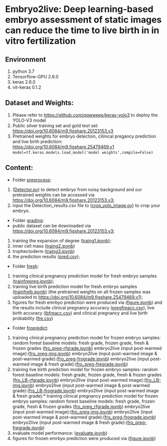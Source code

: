 
# Embryo2live: Deep learning-based embryo assessment of static images can reduce the time to live birth in in vitro fertilization

## Environment
1. python 3.7
2. Tensorflow-GPU 2.6.0
3. keras 2.6.0
4. vit-keras 0.1.2

## Dataset and Weights:
1.  Please refer to https://github.com/qqwweee/keras-yolo3 to deploy the YOLO-V3 model
2.  Public silver training set and gold test set: https://doi.org/10.6084/m9.figshare.20123153.v3 
3.  Pretrained weights for embryo detection, cilinical pregancy prediction and live birth prediction: https://doi.org/10.6084/m9.figshare.25479469.v1
``` model=tf.keras.models.load_model('model weights',compile=False) ```


## Content: 
* Folder [preprocess](preprocess):
1.  ([Detector.py](/preprocess/Detector.py)) to detect embryo from noisy background and our pretrained weights can be accessed via https://doi.org/10.6084/m9.figshare.20123153.v3;
2.   input the Detection_results.csv file to ([crop_yolo_image.py](/preprocess/crop_yolo_image.py)) to crop your embryo. 
 
* Folder [grading](grading):
*   public dataset can be downloaded via https://doi.org/10.6084/m9.figshare.20123153.v3;
1.  training the expansion of degree ([traing1.ipynb](/grading/traing1.ipynb));
2.  inner cell mass ([traing2.ipynb](/grading/traing2.ipynb))
3.  trophectoderm ([traing3.ipynb](/grading/traing3.ipynb))
4.  the prediction results ([pred.csv](/grading/pred.csv));


* Folder [fresh](fresh):
1.  training clinical pregnancy prediction model for fresh embryo samples ([trainfrepreg.ipynb](/fresh/trainfrepreg.ipynb));
2.  training live birth prediction model for fresh embryo samples ([trainfrelb.ipynb](/fresh/trainfrelb.ipynb)) (the pretrained weights on all frozen samples was uploaded to https://doi.org/10.6084/m9.figshare.25479469.v1);
3.  figures for fresh emrbyo prediction were produced via ([figure.ipynb](/fresh/figure.ipynb)) and the results include clinical pregnancy accuracy ([pregfreacc.csv](/fresh/pregfreacc.csv)), live birth accuracy ([lbfreacc.csv](/fresh/lbfreacc.csv)) and clinical pregnancy and live birth probability ([fre.csv](/fresh/fre.csv))     


* Folder [fropredict](fropredict):
1.  training clinical pregnancy prediction model for frozen embryo samples:
      random forest baseline models: fresh grade, frozen grade, fresh & frozen grades ([fro_preg-rfgrade.ipynb](/fropredict/fro_preg-rfgrade.ipynb))
      embryo2live (input post-warmed image):([fro_preg-img.ipynb](/fropredict/fro_preg-img.ipynb))
      embryo2live (input post-warmed image & post-warmed grade):([fro_preg-frograde.ipynb](/fropredict/fro_preg-frograde.ipynb))
      embryo2live (input post-warmed image & fresh grade):([fro_preg-fregrade.ipynb](/fropredict/fro_preg-fregrade.ipynb))
2.  training live birth prediction model for frozen embryo samples:
      random forest baseline models: fresh grade, frozen grade, fresh & frozen grades ([fro_LB-rfgrade.ipynb](/fropredict/fro_LB-rfgrade.ipynb))
      embryo2live (input post-warmed image):([fro_LB-img.ipynb](/fropredict/fro_LB-img.ipynb))
      embryo2live (input post-warmed image & post-warmed grade):([fro_LB-frograde.ipynb](/fropredict/fro_LB-frograde.ipynb))
      embryo2live (input post-warmed image & fresh grade):*   training clinical pregnancy prediction model for frozen embryo samples:
      random forest baseline models: fresh grade, frozen grade, fresh & frozen grades ([fro_preg_rfgrade.ipynb](/fropredict/fro_preg_rfgrade.ipynb))
      embryo2live (input post-warmed image):([fro_preg-img.ipynb](/fropredict/fro_preg-img.ipynb))
      embryo2live (input post-warmed image & post-warmed grade):([fro_preg-frograde.ipynb](/fropredict/fro_preg-frograde.ipynb))
      embryo2live (input post-warmed image & fresh grade):([fro_preg-fregrade.ipynb](/fropredict/fro_preg-fregrade.ipynb))
3.   evaluate model performance: ([evaluate.ipynb](/fropredict/evaluate.ipynb))
4.   figures for frozen emrbyo prediction were produced via ([figure.ipynb](/fropredict/figure.ipynb))
  


